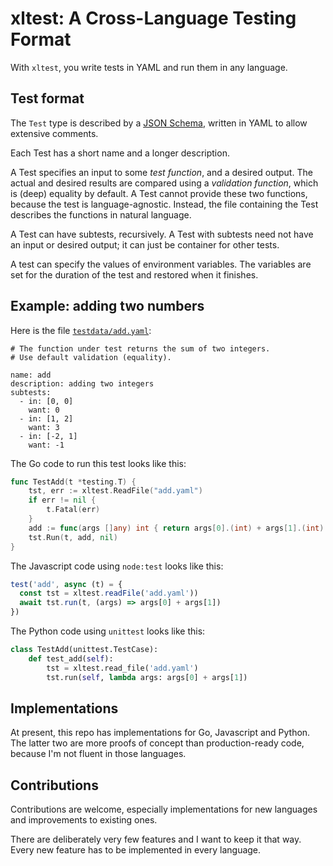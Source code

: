 # xltest: A Cross-Language Testing Format

With `xltest`, you write tests in YAML and run them in any language.

## Test format

The `Test` type is described by a [JSON Schema](test-schema.yaml),
written in YAML to allow extensive comments.

Each Test has a short name and a longer description.

A Test specifies an input to some _test function_, and a desired output.
The actual and desired results are compared using a _validation function_,
which is (deep) equality by default.
A Test cannot provide these two functions, because the test is language-agnostic.
Instead, the file containing the Test describes the functions in natural language.

A Test can have subtests, recursively. A Test with subtests need
not have an input or desired output; it can just be container for
other tests.

A test can specify the values of environment variables. The variables
are set for the duration of the test and restored when it finishes.

## Example: adding two numbers

Here is the file [`testdata/add.yaml`](testdata/add.yaml):
```
# The function under test returns the sum of two integers.
# Use default validation (equality).

name: add
description: adding two integers
subtests:
  - in: [0, 0]
    want: 0
  - in: [1, 2]
    want: 3
  - in: [-2, 1]
    want: -1
```  

The Go code to run this test looks like this:

```go
func TestAdd(t *testing.T) {
    tst, err := xltest.ReadFile("add.yaml")
    if err != nil {
        t.Fatal(err)
    }
    add := func(args []any) int { return args[0].(int) + args[1].(int) }
    tst.Run(t, add, nil)
}
```

The Javascript code using `node:test` looks like this:

```js
test('add', async (t) = {
  const tst = xltest.readFile('add.yaml'))
  await tst.run(t, (args) => args[0] + args[1])
})
```

The Python code using `unittest` looks like this:

```python
class TestAdd(unittest.TestCase):
    def test_add(self):
        tst = xltest.read_file('add.yaml')
        tst.run(self, lambda args: args[0] + args[1])
``` 

## Implementations

At present, this repo has implementations for Go, Javascript and Python.
The latter two are more proofs of concept than production-ready code, because
I'm not fluent in those languages.

## Contributions

Contributions are welcome, especially implementations for new languages
and improvements to existing ones.

There are deliberately very few features and I want to keep it that way.
Every new feature has to be implemented in every language.


